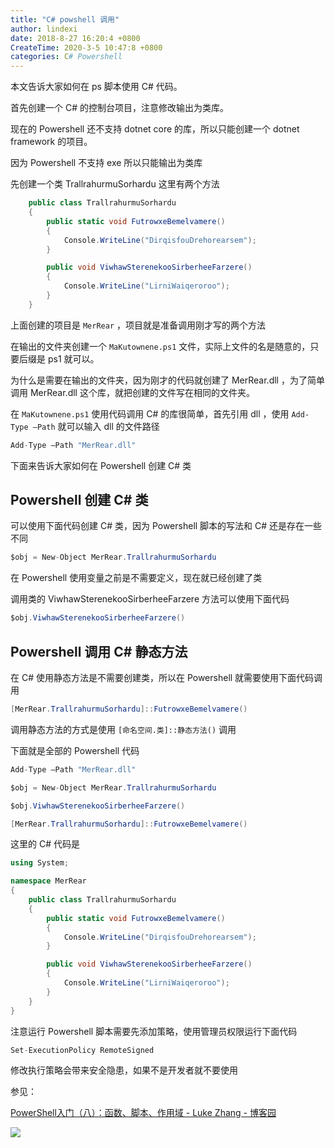 ```yaml
---
title: "C# powshell 调用"
author: lindexi
date: 2018-8-27 16:20:4 +0800
CreateTime: 2020-3-5 10:47:8 +0800
categories: C# Powershell
---
```


本文告诉大家如何在 ps 脚本使用 C# 代码。

<!--more-->


<!-- 标签：C#，Powershell -->

首先创建一个 C# 的控制台项目，注意修改输出为类库。

现在的 Powershell 还不支持 dotnet core 的库，所以只能创建一个 dotnet framework 的项目。

因为 Powershell 不支持 exe 所以只能输出为类库

先创建一个类 TrallrahurmuSorhardu 这里有两个方法

```csharp
    public class TrallrahurmuSorhardu
    {
        public static void FutrowxeBemelvamere()
        {
            Console.WriteLine("DirqisfouDrehorearsem");
        }

        public void ViwhawSterenekooSirberheeFarzere()
        {
            Console.WriteLine("LirniWaiqeroroo");
        }
    }
```

上面创建的项目是 `MerRear` ，项目就是准备调用刚才写的两个方法

在输出的文件夹创建一个 `MaKutownene.ps1` 文件，实际上文件的名是随意的，只要后缀是 ps1 就可以。

为什么是需要在输出的文件夹，因为刚才的代码就创建了 MerRear.dll ，为了简单调用 MerRear.dll 这个库，就把创建的文件写在相同的文件夹。

在 `MaKutownene.ps1` 使用代码调用 C# 的库很简单，首先引用 dll ，使用 `Add-Type –Path` 就可以输入 dll 的文件路径

```csharp
Add-Type –Path "MerRear.dll"
```

下面来告诉大家如何在 Powershell 创建 C# 类

## Powershell 创建 C# 类

可以使用下面代码创建 C# 类，因为 Powershell 脚本的写法和 C# 还是存在一些不同

```csharp
$obj = New-Object MerRear.TrallrahurmuSorhardu

```

在 Powershell 使用变量之前是不需要定义，现在就已经创建了类

调用类的 ViwhawSterenekooSirberheeFarzere 方法可以使用下面代码

```csharp
$obj.ViwhawSterenekooSirberheeFarzere()

```

## Powershell 调用 C# 静态方法

在 C# 使用静态方法是不需要创建类，所以在 Powershell 就需要使用下面代码调用

```csharp
[MerRear.TrallrahurmuSorhardu]::FutrowxeBemelvamere()
```

调用静态方法的方式是使用 `[命名空间.类]::静态方法()` 调用

下面就是全部的 Powershell 代码

```csharp
Add-Type –Path "MerRear.dll"

$obj = New-Object MerRear.TrallrahurmuSorhardu

$obj.ViwhawSterenekooSirberheeFarzere()

[MerRear.TrallrahurmuSorhardu]::FutrowxeBemelvamere()
```

这里的 C# 代码是

```csharp
using System;

namespace MerRear
{
    public class TrallrahurmuSorhardu
    {
        public static void FutrowxeBemelvamere()
        {
            Console.WriteLine("DirqisfouDrehorearsem");
        }

        public void ViwhawSterenekooSirberheeFarzere()
        {
            Console.WriteLine("LirniWaiqeroroo");
        }
    }
}
```

注意运行 Powershell 脚本需要先添加策略，使用管理员权限运行下面代码

```csharp
Set-ExecutionPolicy RemoteSigned
```

修改执行策略会带来安全隐患，如果不是开发者就不要使用

参见：

[PowerShell入门（八）：函数、脚本、作用域 - Luke Zhang - 博客园](https://www.cnblogs.com/ceachy/archive/2013/02/26/PoweShell_Function_Script_Scope.html )

![](https://i.loli.net/2018/08/19/5b78d02917a19.jpg)


